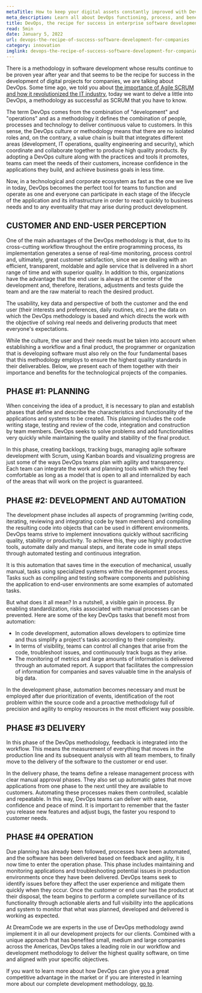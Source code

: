 ```yaml
---
metaTitle: How to keep your digital assets constantly improved with DevOps
meta_description: Learn all about DevOps functioning, process, and benefits in technology product development.
title: DevOps, the recipe for success in enterprise software development
read: 5min
date: January 5, 2022
url: devops-the-recipe-of-success-software-development-for-companies
category: innovation
imglink: devops-the-recipe-of-success-software-development-for-companies.jpg
---
```


There is a methodology in software development whose results continue to be proven year after year and that seems to be the recipe for success in the development of digital projects for companies, we are talking about DevOps. Some time ago, we told you about [the importance of Agile SCRUM and how it revolutionized the IT industry](https://www.dreamcodesoft.com/en/blog/how-scrum-transformed-it-industry), today we want to delve a little into DevOps, a methodology as successful as SCRUM that you have to know.

The term DevOps comes from the combination of "development" and "operations" and as a methodology it defines the combination of people, processes and technology to deliver continuous value to customers. In this sense, the DevOps culture or methodology means that there are no isolated roles and, on the contrary, a value chain is built that integrates different areas (development, IT operations, quality engineering and security), which coordinate and collaborate together to produce high quality products. By adopting a DevOps culture along with the practices and tools it promotes, teams can meet the needs of their customers, increase confidence in the applications they build, and achieve business goals in less time.

Now, in a technological and corporate ecosystem as fast as the one we live in today, DevOps becomes the perfect tool for teams to function and operate as one and everyone can participate in each stage of the lifecycle of the application and its infrastructure in order to react quickly to business needs and to any eventuality that may arise during product development.

## CUSTOMER AND END-USER PERCEPTION

One of the main advantages of the DevOps methodology is that, due to its cross-cutting workflow throughout the entire programming process, its implementation generates a sense of real-time monitoring, process control and, ultimately, great customer satisfaction, since we are dealing with an efficient, transparent, moldable and agile service that is delivered in a short range of time and with superior quality. In addition to this, organizations have the advantage that the end user is always at the center of the development and, therefore, iterations, adjustments and tests guide the team and are the raw material to reach the desired product.

The usability, key data and perspective of both the customer and the end user (their interests and preferences, daily routines, etc.) are the data on which the DevOps methodology is based and which directs the work with the objective of solving real needs and delivering products that meet everyone's expectations.

While the culture, the user and their needs must be taken into account when establishing a workflow and a final product, the programmer or organization that is developing software must also rely on the four fundamental bases that this methodology employs to ensure the highest quality standards in their deliverables. Below, we present each of them together with their importance and benefits for the technological projects of the companies.

## PHASE #1: PLANNING

When conceiving the idea of a product, it is necessary to plan and establish phases that define and describe the characteristics and functionality of the applications and systems to be created. This planning includes the code writing stage, testing and review of the code, integration and construction by team members. DevOps seeks to solve problems and add functionalities very quickly while maintaining the quality and stability of the final product.

In this phase, creating backlogs, tracking bugs, managing agile software development with Scrum, using Kanban boards and visualizing progress are just some of the ways DevOps teams plan with agility and transparency. Each team can integrate the work and planning tools with which they feel comfortable as long as a model that is open to all and internalized by each of the areas that will work on the project is guaranteed.

## PHASE #2: DEVELOPMENT AND AUTOMATION

The development phase includes all aspects of programming (writing code, iterating, reviewing and integrating code by team members) and compiling the resulting code into objects that can be used in different environments. DevOps teams strive to implement innovations quickly without sacrificing quality, stability or productivity. To achieve this, they use highly productive tools, automate daily and manual steps, and iterate code in small steps through automated testing and continuous integration.

It is this automation that saves time in the execution of mechanical, usually manual, tasks using specialized systems within the development process. Tasks such as compiling and testing software components and publishing the application to end-user environments are some examples of automated tasks.

But what does it all mean? In a nutshell, a visible gain in process. By enabling standardization, risks associated with manual processes can be prevented. Here are some of the key DevOps tasks that benefit most from automation:

- In code development, automation allows developers to optimize time and thus simplify a project's tasks according to their complexity.
- In terms of visibility, teams can control all changes that arise from the code, troubleshoot issues, and continuously track bugs as they arise.
- The monitoring of metrics and large amounts of information is delivered through an automated report. A support that facilitates the compression of information for companies and saves valuable time in the analysis of big data.

In the development phase, automation becomes necessary and must be employed after due prioritization of events, identification of the root problem within the source code and a proactive methodology full of precision and agility to employ resources in the most efficient way possible.

## PHASE #3 DELIVERY

In this phase of the DevOps methodology, feedback is integrated into the workflow. This means the measurement of everything that moves in the production line and its subsequent analysis with all team members, to finally move to the delivery of the software to the customer or end user.

In the delivery phase, the teams define a release management process with clear manual approval phases. They also set up automatic gates that move applications from one phase to the next until they are available to customers. Automating these processes makes them controlled, scalable and repeatable. In this way, DevOps teams can deliver with ease, confidence and peace of mind. It is important to remember that the faster you release new features and adjust bugs, the faster you respond to customer needs.

## PHASE #4 OPERATION

Due planning has already been followed, processes have been automated, and the software has been delivered based on feedback and agility, it is now time to enter the operation phase. This phase includes maintaining and monitoring applications and troubleshooting potential issues in production environments once they have been delivered. DevOps teams seek to identify issues before they affect the user experience and mitigate them quickly when they occur. Once the customer or end user has the product at their disposal, the team begins to perform a complete surveillance of its functionality through actionable alerts and full visibility into the applications and system to monitor that what was planned, developed and delivered is working as expected.

At DreamCode we are experts in the use of DevOps methodology awnd implement it in all our development projects for our clients. Combined with a unique approach that has benefited small, medium and large companies across the Americas, DevOps takes a leading role in our workflow and development methodology to deliver the highest quality software, on time and aligned with your specific objectives.

If you want to learn more about how DevOps can give you a great competitive advantage in the market or if you are interested in learning more about our complete development methodology, [go to](https://www.dreamcodesoft.com/en/devops).

